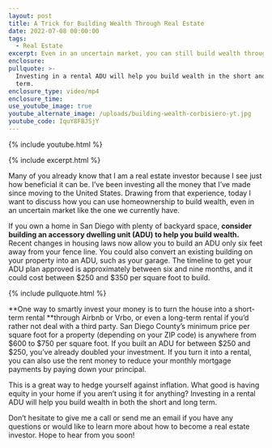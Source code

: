 ```yaml
---
layout: post
title: A Trick for Building Wealth Through Real Estate
date: 2022-07-08 00:00:00
tags:
  - Real Estate
excerpt: Even in an uncertain market, you can still build wealth through investing.
enclosure:
pullquote: >-
  Investing in a rental ADU will help you build wealth in the short and long
  term.
enclosure_type: video/mp4
enclosure_time:
use_youtube_image: true
youtube_alternate_image: /uploads/building-wealth-corbisiero-yt.jpg
youtube_code: IquY8FBJSjY
---
```

{% include youtube.html %}

{% include excerpt.html %}

Many of you already know that I am a real estate investor because I see just how beneficial it can be. I’ve been investing all the money that I’ve made since moving to the United States. Drawing from that experience, today I want to discuss how you can use homeownership to build wealth, even in an uncertain market like the one we currently have.

If you own a home in San Diego with plenty of backyard space, **consider building an accessory dwelling unit (ADU) to help you build wealth.** Recent changes in housing laws now allow you to build an ADU only six feet away from your fence line. You could also convert an existing building on your property into an ADU, such as your garage. The timeline to get your ADU plan approved is approximately between six and nine months, and it could cost between $250 and $350 per square foot to build.

{% include pullquote.html %}

**One way to smartly invest your money is to turn the house into a short-term rental&nbsp;**through Airbnb or Vrbo, or even a long-term rental if you’d rather not deal with a third party. San Diego County’s minimum price per square foot for a property (depending on your ZIP code) is anywhere from $600 to $750 per square foot. If you built an ADU for between $250 and $250, you’ve already doubled your investment. If you turn it into a rental, you can also use the rent money to reduce your monthly mortgage payments by paying down your principal.

This is a great way to hedge yourself against inflation. What good is having equity in your home if you aren’t using it for anything? Investing in a rental ADU will help you build wealth in both the short and long term.

Don’t hesitate to give me a call or send me an email if you have any questions or would like to learn more about how to become a real estate investor. Hope to hear from you soon\!
